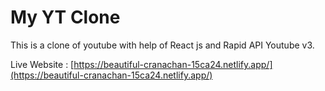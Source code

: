 # My YT Clone
This is a clone of youtube with help of React js and Rapid API Youtube v3.

Live Website : [https://beautiful-cranachan-15ca24.netlify.app/](https://beautiful-cranachan-15ca24.netlify.app/)
